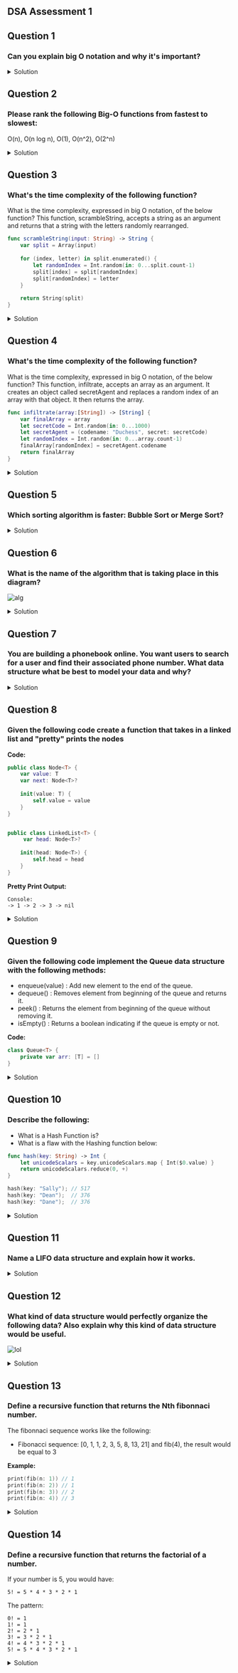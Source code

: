 ## DSA Assessment 1

## Question 1

### Can you explain big O notation and why it's important?

<details>
  <summary>Solution</summary>

Big O Notation tells you how your function's runtime and required memory scales with input. Using this you can estimate how performant your code will be and how to improve.

</details> 

## Question 2

### Please rank the following Big-O functions from fastest to slowest:

O(n), O(n log n), O(1), O(n^2), O(2^n)

<details>
  <summary>Solution</summary>

O(1), O(n), O(n log n), O(n^2), O(2^n)

</details> 

## Question 3

### What's the time complexity of the following function?

What is the time complexity, expressed in big O notation, of the below function? This function, scrambleString, accepts a string as an argument and returns that a string with the letters randomly rearranged.

```Swift
func scrambleString(input: String) -> String {
    var split = Array(input)
    
    for (index, letter) in split.enumerated() {
        let randomIndex = Int.random(in: 0...split.count-1)
        split[index] = split[randomIndex]
        split[randomIndex] = letter
    }
    
    return String(split)
}
```

<details>
  <summary>Solution</summary>

O(n)

</details> 


## Question 4

### What's the time complexity of the following function?

What is the time complexity, expressed in big O notation, of the below function? This function, infiltrate, accepts an array as an argument. It creates an object called secretAgent and replaces a random index of an array with that object. It then returns the array.


```Swift
func infiltrate(array:[String]) -> [String] {
    var finalArray = array
    let secretCode = Int.random(in: 0...1000)
    let secretAgent = (codename: "Duchess", secret: secretCode)
    let randomIndex = Int.random(in: 0...array.count-1)
    finalArray[randomIndex] = secretAgent.codename
    return finalArray
}

```

<details> 
  <summary>Solution</summary>
  
O(1)

</details> 

## Question 5 

### Which sorting algorithm is faster: Bubble Sort or Merge Sort? 

<details> 
  <summary>Solution</summary>
  
Merge Sort

</details> 

## Question 6

### What is the name of the algorithm that is taking place in this diagram?

![alg](assets/alg1.png)

<details> 
  <summary>Solution</summary> 
  
Merge Sort

</details> 

## Question 7

### You are building a phonebook online.  You want users to search for a user and find their associated phone number.  What data structure what be best to model your data and why?

<details>
  <summary>Solution</summary> 
  
Dictionary / HashMap / HashTable.  

</details> 

## Question 8

### Given the following code create a function that takes in a linked list and "pretty" prints the nodes

**Code:**
```Swift
public class Node<T> {
    var value: T
    var next: Node<T>?
    
    init(value: T) {
        self.value = value
    }
}


public class LinkedList<T> {
     var head: Node<T>?
    
    init(head: Node<T>) {
        self.head = head
    }
}
```

**Pretty Print Output:**
```
Console:
-> 1 -> 2 -> 3 -> nil
```

<details>
  <summary>Solution</summary> 

```Swift
func prettyPrint<T>(list: LinkedList<T>) {
    var display = "-> "
    var currentNode = list.head
    while let node = currentNode {
        display += "\(node.value) -> "
        currentNode = node.next
    }
    display += "nil"
    print(display)
}
```

</details> 

## Question 9

### Given the following code implement the Queue data structure with the following methods:

- enqueue(value) : Add new element to the end of the queue.
- dequeue() : Removes element from beginning of the queue and returns it.
- peek() : Returns the element from beginning of the queue without removing it.
- isEmpty() : Returns a boolean indicating if the queue is empty or not.

**Code:**

```Swift
class Queue<T> {
    private var arr: [T] = []
}
```

<details> 
  <summary>Solution</summary>

```Swift
class Queue<T> {
    private var arr: [T] = []
    
    func enqueue(element: T) {
        arr.append(element)
    }
    
    func dequeue() -> T? {
        guard !arr.isEmpty else { return nil }
        return arr.remove(at: 0)
    }
    
    func peek() -> T? {
        return arr.first
    }
    
    func isEmpty() -> Bool {
        return arr.isEmpty
    }
}
```

</details> 

## Question 10

### Describe the following:

- What is a Hash Function is?
- What is a flaw with the Hashing function below:

```Swift
func hash(key: String) -> Int {
    let unicodeScalars = key.unicodeScalars.map { Int($0.value) }
    return unicodeScalars.reduce(0, +)
}

hash(key: "Sally"); // 517
hash(key: "Dean");  // 376
hash(key: "Dane");  // 376
```

<details> 
  <summary>Solution</summary>

```
A hash function is used to index the original value or key and then used later each time the data associated with the value or key is to be retrieved.

The major flaw with this Hash function is that Dean and Dane both give back the same value. So there would be a collision. 
```

</details> 

## Question 11

### Name a LIFO data structure and explain how it works.

<details> 
  <summary>Solution</summary> 
  
```
A stack is a data structure in which elements use the Last-In-First-Out principle (LIFO). This structure limits data in the way that it can only be added to or removed from the top.
```

</details> 

## Question 12

### What kind of data structure would perfectly organize the following data? Also explain why this kind of data structure would be useful.

![lol](assets/animals.png)

<details> 
  <summary>Solution</summary>

```
A Tree. It is useful because it can be very easily used to determine some sort of hierarchy.
```

</details> 

## Question 13

### Define a recursive function that returns the Nth fibonnaci number.

The fibonnaci sequence works like the following:
- Fibonacci sequence: [0, 1, 1, 2, 3, 5, 8, 13, 21] and fib(4), the result would be equal to 3

**Example:**

```Swift
print(fib(n: 1)) // 1
print(fib(n: 2)) // 1
print(fib(n: 3)) // 2
print(fib(n: 4)) // 3
```

<details> 
  <summary>Solution</summary> 

```Swift
func fibs(n: Int) -> Int {
    
    if n == 0 {
        return 0
    } else if n == 1{
        return 1
    }
    
    return fibs(n - 1) + fibs(n - 2)
}
```

</details> 

## Question 14

### Define a recursive function that returns the factorial of a number.

If your number is 5, you would have:
```
5! = 5 * 4 * 3 * 2 * 1
```

The pattern:
```
0! = 1
1! = 1
2! = 2 * 1
3! = 3 * 2 * 1
4! = 4 * 3 * 2 * 1
5! = 5 * 4 * 3 * 2 * 1
```

<details> 
  <summary>Solution</summary> 

```Swift
func factorial(n: Int) -> Int {
    return n == 0 ? 1 : n * factorial(n — 1)
}
```

</details> 
